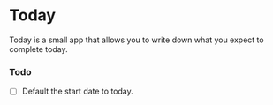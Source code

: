 # Today

Today is a small app that allows you to write down what you expect to complete today. 


### Todo
- [ ] Default the start date to today.